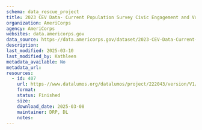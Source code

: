 ```yaml
---
schema: data_rescue_project 
title: 2023 CEV Data- Current Population Survey Civic Engagement and Volunteering Supplement
organization: AmeriCorps
agency: AmeriCorps
websites: data.americorps.gov
data_source: https-//data.americorps.gov/dataset/2023-CEV-Data-Current-Population-Survey-Civic-Enga/be5g-4c5r/about_data
description: 
last_modified: 2025-03-10
last_modified_by: Kathleen
metadata_available: No
metadata_url: 
resources:
  - id: 407
    url: https-//www.datalumos.org/datalumos/project/222043/version/V1/view
    format: 
    status: Finished
    size: 
    download_date: 2025-03-08
    maintainer: DRP, DL
    notes: 
---
```

